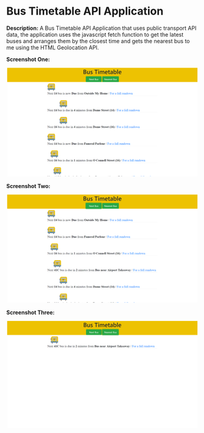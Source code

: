 # Bus Timetable API Application
<strong>Description:</strong> A Bus Timetable API Application that uses public transport API data, the application uses the javascript fetch function to get the latest buses and arranges them by the closest time and gets the nearest bus to me using the HTML Geolocation API.

<p><strong>Screenshot One:</strong></p>
<p align="center">
  <img src="images/busOne.png" width="500"/>
</p>

<p><strong>Screenshot Two:</strong></p>
<p align="center">
  <img src="images/busTwo.png" width="500"/>
</p>

<p><strong>Screenshot Three:</strong></p>
<p align="center">
  <img src="images/busThree.png" width="500"/>
</p>
